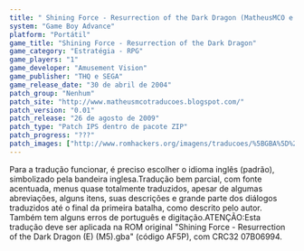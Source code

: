 ```yaml
---
title: " Shining Force - Resurrection of the Dark Dragon (MatheusMCO e Matheus Ribeiro)"
system: "Game Boy Advance"
platform: "Portátil"
game_title: "Shining Force - Resurrection of the Dark Dragon"
game_category: "Estratégia - RPG"
game_players: "1"
game_developer: "Amusement Vision"
game_publisher: "THQ e SEGA"
game_release_date: "30 de abril de 2004"
patch_group: "Nenhum"
patch_site: "http://www.matheusmcotraducoes.blogspot.com/"
patch_version: "0.01"
patch_release: "26 de agosto de 2009"
patch_type: "Patch IPS dentro de pacote ZIP"
patch_progress: "???"
patch_images: ["http://www.romhackers.org/imagens/traducoes/%5BGBA%5D%20Shining%20Force%20-%20Resurrection%20of%20the%20Dark%20Dragon%20-%20MatheusMCO%20e%20Matheus%20Ribeiro%20-%201.png","http://www.romhackers.org/imagens/traducoes/%5BGBA%5D%20Shining%20Force%20-%20Resurrection%20of%20the%20Dark%20Dragon%20-%20MatheusMCO%20e%20Matheus%20Ribeiro%20-%202.png","http://www.romhackers.org/imagens/traducoes/%5BGBA%5D%20Shining%20Force%20-%20Resurrection%20of%20the%20Dark%20Dragon%20-%20MatheusMCO%20e%20Matheus%20Ribeiro%20-%203.png"]
---
```

Para a tradução funcionar, é preciso escolher o idioma inglês (padrão), simbolizado pela bandeira inglesa.Tradução bem parcial, com fonte acentuada, menus quase totalmente traduzidos, apesar de algumas abreviações, alguns itens, suas descrições e grande parte dos diálogos traduzidos até o final da primeira batalha, como descrito pelo autor. Também tem alguns erros de português e digitação.ATENÇÃO:Esta tradução deve ser aplicada na ROM original "Shining Force - Resurrection of the Dark Dragon (E) (M5).gba" (código AF5P), com CRC32 07B06994.